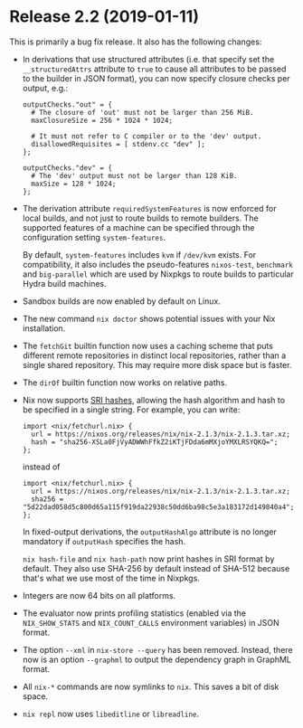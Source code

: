 # Release 2.2 (2019-01-11)

This is primarily a bug fix release. It also has the following changes:

  - In derivations that use structured attributes (i.e. that specify set
    the `__structuredAttrs` attribute to `true` to cause all attributes
    to be passed to the builder in JSON format), you can now specify
    closure checks per output, e.g.:

        outputChecks."out" = {
          # The closure of 'out' must not be larger than 256 MiB.
          maxClosureSize = 256 * 1024 * 1024;

          # It must not refer to C compiler or to the 'dev' output.
          disallowedRequisites = [ stdenv.cc "dev" ];
        };

        outputChecks."dev" = {
          # The 'dev' output must not be larger than 128 KiB.
          maxSize = 128 * 1024;
        };

  - The derivation attribute `requiredSystemFeatures` is now enforced
    for local builds, and not just to route builds to remote builders.
    The supported features of a machine can be specified through the
    configuration setting `system-features`.

    By default, `system-features` includes `kvm` if `/dev/kvm` exists.
    For compatibility, it also includes the pseudo-features
    `nixos-test`, `benchmark` and `big-parallel` which are used by
    Nixpkgs to route builds to particular Hydra build machines.

  - Sandbox builds are now enabled by default on Linux.

  - The new command `nix doctor` shows potential issues with your Nix
    installation.

  - The `fetchGit` builtin function now uses a caching scheme that puts
    different remote repositories in distinct local repositories, rather
    than a single shared repository. This may require more disk space
    but is faster.

  - The `dirOf` builtin function now works on relative paths.

  - Nix now supports [SRI hashes](https://www.w3.org/TR/SRI/), allowing
    the hash algorithm and hash to be specified in a single string. For
    example, you can write:

        import <nix/fetchurl.nix> {
          url = https://nixos.org/releases/nix/nix-2.1.3/nix-2.1.3.tar.xz;
          hash = "sha256-XSLa0FjVyADWWhFfkZ2iKTjFDda6mMXjoYMXLRSYQKQ=";
        };

    instead of

        import <nix/fetchurl.nix> {
          url = https://nixos.org/releases/nix/nix-2.1.3/nix-2.1.3.tar.xz;
          sha256 = "5d22dad058d5c800d65a115f919da22938c50dd6ba98c5e3a183172d149840a4";
        };

    In fixed-output derivations, the `outputHashAlgo` attribute is no
    longer mandatory if `outputHash` specifies the hash.

    `nix hash-file` and `nix
                    hash-path` now print hashes in SRI format by default. They also use
    SHA-256 by default instead of SHA-512 because that's what we use
    most of the time in Nixpkgs.

  - Integers are now 64 bits on all platforms.

  - The evaluator now prints profiling statistics (enabled via the
    `NIX_SHOW_STATS` and `NIX_COUNT_CALLS` environment variables) in
    JSON format.

  - The option `--xml` in `nix-store
                    --query` has been removed. Instead, there now is an option
    `--graphml` to output the dependency graph in GraphML format.

  - All `nix-*` commands are now symlinks to `nix`. This saves a bit of
    disk space.

  - `nix repl` now uses `libeditline` or `libreadline`.
